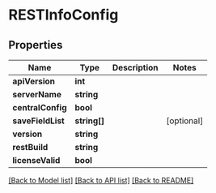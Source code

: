 # RESTInfoConfig

## Properties
Name | Type | Description | Notes
------------ | ------------- | ------------- | -------------
**apiVersion** | **int** |  | 
**serverName** | **string** |  | 
**centralConfig** | **bool** |  | 
**saveFieldList** | **string[]** |  | [optional] 
**version** | **string** |  | 
**restBuild** | **string** |  | 
**licenseValid** | **bool** |  | 

[[Back to Model list]](../README.md#documentation-for-models) [[Back to API list]](../README.md#documentation-for-api-endpoints) [[Back to README]](../README.md)



